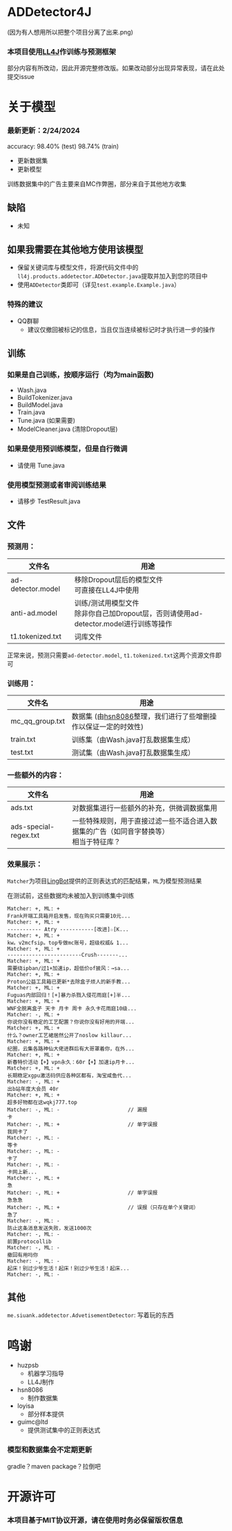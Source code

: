 # ADDetector4J

(因为有人想用所以把整个项目分离了出来.png)

### 本项目使用[LL4J](https://www.github.com/LL4J/LL4J)作训练与预测框架
部分内容有所改动，因此开源完整修改版。如果改动部分出现异常表现，请在此处提交issue

# 关于模型
### 最新更新：2/24/2024
accuracy: 98.40% (test) 98.74% (train)
- 更新数据集
- 更新模型

训练数据集中的广告主要来自MC作弊圈，部分来自于其他地方收集

## 缺陷
- 未知


## 如果我需要在其他地方使用该模型
- 保留关键词库与模型文件，将源代码文件中的`ll4j.products.addetector.ADDetector.java`提取并加入到您的项目中
- 使用`ADDetector`类即可（详见`test.example.Example.java`）

### 特殊的建议
- QQ群聊
  - 建议仅撤回被标记的信息，当且仅当连续被标记时才执行进一步的操作

## 训练
### 如果是自己训练，按顺序运行（均为main函数)
- Wash.java
- BuildTokenizer.java
- BuildModel.java
- Train.java
- Tune.java (如果需要)
- ModelCleaner.java (清除Dropout层)

### 如果是使用预训练模型，但是自行微调
- 请使用 Tune.java

### 使用模型预测或者审阅训练结果
- 请移步 TestResult.java

## 文件
### 预测用：
| 文件名               | 用途                                                          |
|-------------------|-------------------------------------------------------------|
| ad-detector.model | 移除Dropout层后的模型文件<br/>可直接在LL4J中使用                            |
| anti-ad.model     | 训练/测试用模型文件<br/>除非你自己加Dropout层，否则请使用ad-detector.model进行训练等操作 |
| t1.tokenized.txt  | 词库文件                                                        |

正常来说，预测只需要`ad-detector.model`, `t1.tokenized.txt`这两个资源文件即可

### 训练用：
| 文件名             | 用途                                                                      |
|-----------------|-------------------------------------------------------------------------|
| mc_qq_group.txt | 数据集 (由[hsn8086](https://www.github.com/hsn8086/)整理，我们进行了些增删操作以保证一定的时效性) |
| train.txt       | 训练集（由Wash.java打乱数据集生成）                                                  |
| test.txt        | 测试集（由Wash.java打乱数据集生成）                                                  |

### 一些额外的内容：
| 文件名                   | 用途                                              |
|-----------------------|-------------------------------------------------|
| ads.txt               | 对数据集进行一些额外的补充，供微调数据集用                           |
| ads-special-regex.txt | 一些特殊规则，用于直接过滤一些不适合进入数据集的广告（如同音字替换等）<br/>相当于特征库？ |

### 效果展示：
`Matcher`为项目[LingBot](https://github.com/LingBot-Project/LingBot)提供的正则表达式的匹配结果，`ML`为模型预测结果

在测试前，这些数据均未被加入到训练集中训练

```
Matcher: +, ML: +
Frank开端工具箱开启发售，现在购买只需要10元...
Matcher: +, ML: +
----------- Atry -----------[改进]☆[K...
Matcher: +, ML: +
kw。v2mcfsip。top专做mc账号，超级权威& 1...
Matcher: +, ML: +
------------------------Crush-------...
Matcher: +, ML: +
需要绕ipban/过1+加速ip，超低价of披风：→sa...
Matcher: +, ML: +
Proton公益工具箱已更新*去除盒子烦人的新手教...
Matcher: +, ML: +
Fuguas内部回归！[+]暴力杀戮入侵花雨庭[+]半...
Matcher: +, ML: +
WNF全脱离盒子 天卡 月卡 周卡 永久卡花雨庭10级...
Matcher: -, ML: +
你说你没有稳定的工艺配置？你说你没有好用的开端...
Matcher: +, ML: +
什么？owner工艺裙居然公开了noslow killaur...
Matcher: +, ML: +
纪圈，云集各路神仙大佬进群后有大哥罩着你，在外...
Matcher: +, ML: +
新春特价活动【+】vpn永久：60r【+】加速ip月卡...
Matcher: +, ML: +
长期稳定xgpu激活码供应各种区都有，淘宝咸鱼代...
Matcher: -, ML: +
出b站年度大会员 40r
Matcher: +, ML: +
超多好物都在这wqkj777.top
Matcher: -, ML: -                      // 漏报
卡
Matcher: -, ML: +                      // 单字误报
我网卡了
Matcher: -, ML: -
等卡
Matcher: -, ML: -
卡了
Matcher: -, ML: -
卡网上新...
Matcher: -, ML: +
急
Matcher: -, ML: +                      // 单字误报
急急急
Matcher: -, ML: +                      // 误报（只存在单个关键词）
急了
Matcher: -, ML: -
防止这条消息发送失败，发送1000次
Matcher: -, ML: -
前置protocollib
Matcher: -, ML: -
撤回有用吗你
Matcher: -, ML: -
起床！别过少爷生活！起床！别过少爷生活！起床...
Matcher: -, ML: -
```

## 其他
`me.siuank.addetector.AdvetisementDetector`: 写着玩的东西

# 鸣谢
* huzpsb
    * 机器学习指导
    * LL4J制作
* hsn8086
    * 制作数据集
* loyisa
    * 部分样本提供
* guimc@ltd
    * 提供测试集中的正则表达式

### 模型和数据集会不定期更新

gradle？maven package？拉倒吧

# 开源许可
### 本项目基于MIT协议开源，请在使用时务必保留版权信息
